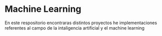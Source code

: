 # Machine Learning

En este respositorio encontraras distintos proyectos he implementaciones referentes al campo de la intaligencia artificial y el machine learning
